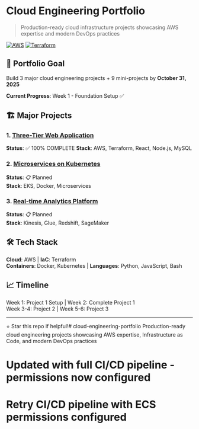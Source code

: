 # Cloud Engineering Portfolio

> Production-ready cloud infrastructure projects showcasing AWS expertise and modern DevOps practices

[![AWS](https://img.shields.io/badge/AWS-Cloud-orange?logo=amazon-aws)](https://aws.amazon.com/)
[![Terraform](https://img.shields.io/badge/IaC-Terraform-purple?logo=terraform)](https://www.terraform.io/)

## 🎯 Portfolio Goal

Build 3 major cloud engineering projects + 9 mini-projects by **October 31, 2025**

**Current Progress**: Week 1 - Foundation Setup ✅

## 🏗️ Major Projects

### 1. [Three-Tier Web Application](./project-01-three-tier-app/) 
**Status**: ✅ 100% COMPLETE
**Stack**: AWS, Terraform, React, Node.js, MySQL

### 2. [Microservices on Kubernetes](./project-02-microservices-k8s/)
**Status**: 📋 Planned  
**Stack**: EKS, Docker, Microservices

### 3. [Real-time Analytics Platform](./project-03-analytics-platform/)
**Status**: 📋 Planned  
**Stack**: Kinesis, Glue, Redshift, SageMaker

## 🛠️ Tech Stack

**Cloud**: AWS | **IaC**: Terraform  
**Containers**: Docker, Kubernetes | **Languages**: Python, JavaScript, Bash

## 📈 Timeline

Week 1: Project 1 Setup | Week 2: Complete Project 1  
Week 3-4: Project 2 | Week 5-6: Project 3

---

⭐ Star this repo if helpful!# cloud-engineering-portfolio
Production-ready cloud engineering projects showcasing AWS expertise, Infrastructure as Code, and modern DevOps practices

# Updated with full CI/CD pipeline - permissions now configured

# Retry CI/CD pipeline with ECS permissions configured

